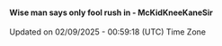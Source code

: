 #### Wise man says only fool rush in - McKidKneeKaneSir
Updated on 02/09/2025 - 00:59:18 (UTC) Time Zone
